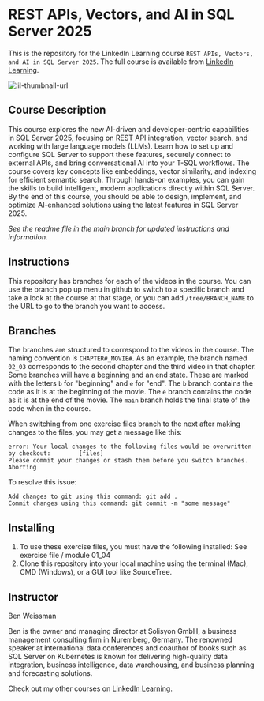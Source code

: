 # REST APIs, Vectors, and AI in SQL Server 2025
This is the repository for the LinkedIn Learning course `REST APIs, Vectors, and AI in SQL Server 2025`. The full course is available from [LinkedIn Learning][lil-course-url].

![lil-thumbnail-url]

## Course Description

This course explores the new AI-driven and developer-centric capabilities in SQL Server 2025, focusing on REST API integration, vector search, and working with large language models (LLMs). Learn how to set up and configure SQL Server to support these features, securely connect to external APIs, and bring conversational AI into your T-SQL workflows. The course covers key concepts like embeddings, vector similarity, and indexing for efficient semantic search. Through hands-on examples, you can gain the skills to build intelligent, modern applications directly within SQL Server. By the end of this course, you should be able to design, implement, and optimize AI-enhanced solutions using the latest features in SQL Server 2025.

_See the readme file in the main branch for updated instructions and information._
## Instructions
This repository has branches for each of the videos in the course. You can use the branch pop up menu in github to switch to a specific branch and take a look at the course at that stage, or you can add `/tree/BRANCH_NAME` to the URL to go to the branch you want to access.

## Branches
The branches are structured to correspond to the videos in the course. The naming convention is `CHAPTER#_MOVIE#`. As an example, the branch named `02_03` corresponds to the second chapter and the third video in that chapter. 
Some branches will have a beginning and an end state. These are marked with the letters `b` for "beginning" and `e` for "end". The `b` branch contains the code as it is at the beginning of the movie. The `e` branch contains the code as it is at the end of the movie. The `main` branch holds the final state of the code when in the course.

When switching from one exercise files branch to the next after making changes to the files, you may get a message like this:

    error: Your local changes to the following files would be overwritten by checkout:        [files]
    Please commit your changes or stash them before you switch branches.
    Aborting

To resolve this issue:
	
    Add changes to git using this command: git add .
	Commit changes using this command: git commit -m "some message"

## Installing
1. To use these exercise files, you must have the following installed:
	See exercise file / module 01_04
2. Clone this repository into your local machine using the terminal (Mac), CMD (Windows), or a GUI tool like SourceTree.
 

## Instructor

Ben Weissman

Ben is the owner and managing director at Solisyon GmbH, a business management consulting firm in Nuremberg, Germany. The renowned speaker at international data conferences and coauthor of books such as SQL Server on Kubernetes is known for delivering high-quality data integration, business intelligence, data warehousing, and business planning and forecasting solutions.
                            

Check out my other courses on [LinkedIn Learning](https://www.linkedin.com/learning/instructors/ben-weissman).


[0]: # (Replace these placeholder URLs with actual course URLs)

[lil-course-url]: https://www.linkedin.com/learning/rest-apis-vectors-and-ai-in-sql-server-2025
[lil-thumbnail-url]: https://media.licdn.com/dms/image/v2/D4E0DAQHWVAifULfgkA/learning-public-crop_675_1200/B4EZoN.EGeKYAc-/0/1761170965180?e=2147483647&v=beta&t=wPVb06fEjOPmAKIzd7a-VNqeyWXxoGRkJ4uAKd35_8c

